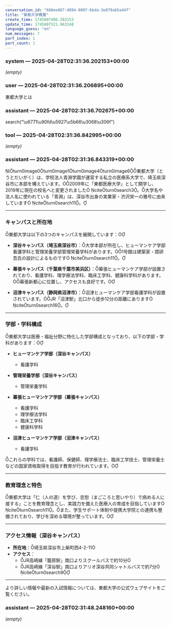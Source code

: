 ```yaml
---
conversation_id: "680ee887-d894-8007-bbda-3e079ab5a44f"
title: "東都大学概要"
create_time: 1745807496.202153
update_time: 1745807521.963248
language_guess: "en"
num_messages: 7
part_index: 1
part_count: 1
---
```


### system — 2025-04-28T02:31:36.202153+00:00

_(empty)_

### user — 2025-04-28T02:31:36.206895+00:00

東都大学とは

### assistant — 2025-04-28T02:31:36.702675+00:00

search("\u6771\u90fd\u5927\u5b66\u3068\u306f")

### tool — 2025-04-28T02:31:36.842995+00:00

_(empty)_

### assistant — 2025-04-28T02:31:36.843319+00:00

iturn0image0turn0image1turn0image4turn0image6東都大学（とうとだいがく）は、学校法人青淵学園が運営する私立の医療系大学で、埼玉県深谷市に本部を構えています。2009年に「東都医療大学」として開学し、2019年に現在の校名へと変更されました citeturn0search3。大学名や法人名に使われている「青淵」は、深谷市出身の実業家・渋沢栄一の雅号に由来しています citeturn0search11。

---

### キャンパスと所在地

東都大学は以下の3つのキャンパスを展開しています：

- **深谷キャンパス（埼玉県深谷市）**：大学本部が所在し、ヒューマンケア学部看護学科と管理栄養学部管理栄養学科があります。1号館は建築家・隈研吾氏の設計によるものです citeturn0search11。

- **幕張キャンパス（千葉県千葉市美浜区）**：幕張ヒューマンケア学部が設置されており、看護学科、理学療法学科、臨床工学科、健康科学科があります。幕張新都心に位置し、アクセスも良好です。

- **沼津キャンパス（静岡県沼津市）**：沼津ヒューマンケア学部看護学科が設置されています。JR「沼津駅」北口から徒歩12分の距離にあります citeturn0search16。

---

### 学部・学科構成

東都大学は医療・福祉分野に特化した学部構成となっており、以下の学部・学科があります：

- **ヒューマンケア学部（深谷キャンパス）**
  - 看護学科

- **管理栄養学部（深谷キャンパス）**
  - 管理栄養学科

- **幕張ヒューマンケア学部（幕張キャンパス）**
  - 看護学科
  - 理学療法学科
  - 臨床工学科
  - 健康科学科

- **沼津ヒューマンケア学部（沼津キャンパス）**
  - 看護学科

これらの学科では、看護師、保健師、理学療法士、臨床工学技士、管理栄養士などの国家資格取得を目指す教育が行われています。

---

### 教育理念と特色

東都大学は「仁（人の道）を学び、忠恕（まごころと思いやり）で病める人に接する」ことを教育理念とし、実践力を備えた医療人の育成を目指しています citeturn0search11。また、学生サポート体制や提携大学院との連携も整備されており、学びを深める環境が整っています。

---

### アクセス情報（深谷キャンパス）

- **所在地**：埼玉県深谷市上柴町西4-2-11
- **アクセス**：
  - JR高崎線「籠原駅」南口よりスクールバスで約10分
  - JR高崎線「深谷駅」南口よりアリオ深谷共同シャトルバスで約7分 citeturn0search9

---

より詳しい情報や最新の入試情報については、東都大学の公式ウェブサイトをご覧ください。

### assistant — 2025-04-28T02:31:48.248160+00:00

_(empty)_
